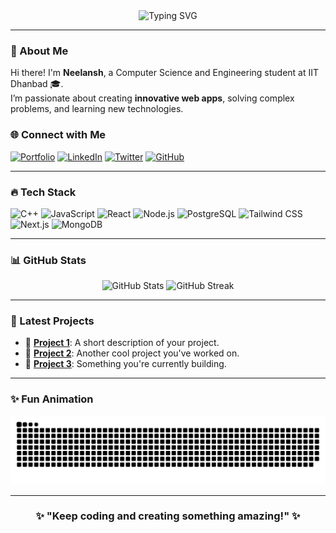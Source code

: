 <!-- Animated GitHub Profile README -->
<div align="center">
  <img src="https://readme-typing-svg.herokuapp.com?font=Fira+Code&size=24&pause=1000&color=F7A8B8&center=true&vCenter=true&width=435&lines=Hello%2C+I'm+Neelansh+%F0%9F%91%8B;Welcome+to+my+GitHub!;I'm+a+Computer+Science+Enthusiast;Open+Source+Contributor+%F0%9F%92%AA;Always+Learning+New+Things!" alt="Typing SVG" />
</div>

---

### 🌟 About Me
Hi there! I'm **Neelansh**, a Computer Science and Engineering student at IIT Dhanbad 🎓.  
I’m passionate about creating **innovative web apps**, solving complex problems, and learning new technologies.  

### 🌐 Connect with Me
[![Portfolio](https://img.shields.io/badge/Portfolio-%23FF6F61?style=for-the-badge&logo=firefox&logoColor=white)](https://your-portfolio-link.com)
[![LinkedIn](https://img.shields.io/badge/LinkedIn-%230A66C2?style=for-the-badge&logo=linkedin&logoColor=white)](https://linkedin.com/in/your-profile)
[![Twitter](https://img.shields.io/badge/Twitter-%231DA1F2?style=for-the-badge&logo=twitter&logoColor=white)](https://twitter.com/your-profile)
[![GitHub](https://img.shields.io/badge/GitHub-%23181717?style=for-the-badge&logo=github&logoColor=white)](https://github.com/your-username)

---

### 🔥 Tech Stack
![C++](https://img.shields.io/badge/C++-%2300599C.svg?style=flat-square&logo=c%2B%2B&logoColor=white)
![JavaScript](https://img.shields.io/badge/JavaScript-%23F7DF1E.svg?style=flat-square&logo=javascript&logoColor=black)
![React](https://img.shields.io/badge/React-%2361DAFB.svg?style=flat-square&logo=react&logoColor=black)
![Node.js](https://img.shields.io/badge/Node.js-%23339933.svg?style=flat-square&logo=node.js&logoColor=white)
![PostgreSQL](https://img.shields.io/badge/PostgreSQL-%23336791.svg?style=flat-square&logo=postgresql&logoColor=white)
![Tailwind CSS](https://img.shields.io/badge/TailwindCSS-%2338B2AC.svg?style=flat-square&logo=tailwind-css&logoColor=white)
![Next.js](https://img.shields.io/badge/Next.js-%23000000.svg?style=flat-square&logo=next.js&logoColor=white)
![MongoDB](https://img.shields.io/badge/MongoDB-%2347A248.svg?style=flat-square&logo=mongodb&logoColor=white)

---

### 📊 GitHub Stats
<div align="center">
  <img src="https://github-readme-stats.vercel.app/api?username=your-username&show_icons=true&theme=radical" alt="GitHub Stats" />
  <img src="https://github-readme-streak-stats.herokuapp.com/?user=your-username&theme=radical" alt="GitHub Streak" />
</div>

---

### 🎨 Latest Projects
- 🚀 **[Project 1](https://github.com/your-username/project1)**: A short description of your project.
- 🌟 **[Project 2](https://github.com/your-username/project2)**: Another cool project you've worked on.
- 🔧 **[Project 3](https://github.com/your-username/project3)**: Something you're currently building.

---

### ✨ Fun Animation
<p align="center">
  <img src="https://raw.githubusercontent.com/Platane/snk/output/github-contribution-grid-snake.svg" alt="GitHub Contribution Snake" />
</p>

---

<div align="center">
  <h3>✨ "Keep coding and creating something amazing!" ✨</h3>
</div>

